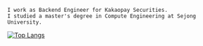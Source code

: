 <!--
### Hi there 👋


**junyoung1992/junyoung1992** is a ✨ _special_ ✨ repository because its `README.md` (this file) appears on your GitHub profile.

Here are some ideas to get you started:

- 🔭 I’m currently working on ...
- 🌱 I’m currently learning ...
- 👯 I’m looking to collaborate on ...
- 🤔 I’m looking for help with ...
- 💬 Ask me about ...
- 📫 How to reach me: ...
- 😄 Pronouns: ...
- ⚡ Fun fact: ...
-->

```
I work as Backend Engineer for Kakaopay Securities.
I studied a master's degree in Compute Engineering at Sejong University.
```

[![Top Langs](https://github-readme-stats.vercel.app/api/top-langs/?username=junyoung1992&layout=compact&theme=highcontrast)](https://github.com/anuraghazra/github-readme-stats)
